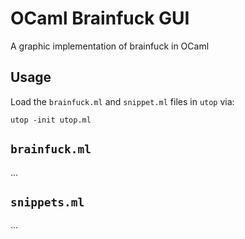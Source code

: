 # OCaml Brainfuck GUI

A graphic implementation of brainfuck in OCaml

## Usage

Load the `brainfuck.ml` and `snippet.ml` files in `utop` via:

```
utop -init utop.ml
```

## `brainfuck.ml`

...

## `snippets.ml`

...